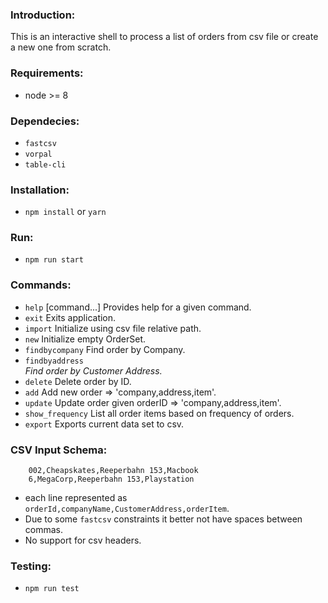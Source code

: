 ### Introduction:

This is an interactive shell to process a list of orders from csv file
or create a new one from scratch.

### Requirements:

* node >= 8

### Dependecies:

* `fastcsv`
* `vorpal`
* `table-cli`

### Installation:

* `npm install` or `yarn`

### Run:

* `npm run start`

### Commands:

* `help` [command...]        Provides help for a given command.
* `exit`                     Exits application.
* `import` <path>            Initialize using csv file relative path.
* `new`                      Initialize empty OrderSet.
* `findbycompany` <company>  Find order by Company.
* `findbyaddress` <address>  Find order by Customer Address.
* `delete` <id>              Delete order by ID.
* `add` <order>              Add new order => 'company,address,item'.
* `update` <id> <order>      Update order given orderID => 'company,address,item'.
* `show_frequency`           List all order items based on frequency of orders.
* `export` <name>            Exports current data set to csv.

### CSV Input Schema:

```csv
    002,Cheapskates,Reeperbahn 153,Macbook
    6,MegaCorp,Reeperbahn 153,Playstation
``` 
  * each line represented as `orderId,companyName,CustomerAddress,orderItem`.
  * Due to some `fastcsv` constraints it better not have spaces between commas.
  * No support for csv headers.

### Testing:

* `npm run test`

